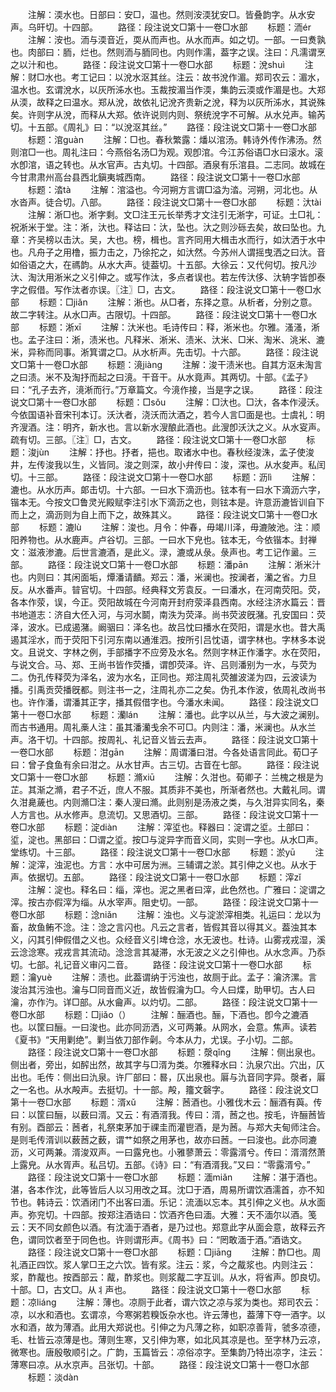<!-- { "loadSidebar": true } -->
　　注解：渜水也。日部曰：安□，温也。然则洝渜犹安□。皆叠韵字。从水安声。乌旰切。十四部。
　　路径：段注说文□第十一卷□水部
　　标题：洏ér
　　注解：洝也。洏与渜音近，耎从而声也。从水而声。如之切。一部。一曰煑孰也。肉部曰：胹，烂也。然则洏与胹同也。内则作濡，葢字之误。注曰：凡濡谓烹之以汁和也。
　　路径：段注说文□第十一卷□水部
　　标题：涗shuì
　　注解：财□水也。考工记曰：以涗水沤其丝。注云：故书涗作湄。郑司农云：湄水，温水也。玄谓涗水，以灰所泲水也。玉裁按湄当作渜，集韵云渜或作湄是也。大郑从渜，故释之曰温水。郑从涗，故依礼记涗齐贵新之涗，释为以灰所泲水，其说殊矣。许则字从涗，而释从大郑。依许说则内则、祭统涗字不可解。从水兑声。输芮切。十五部。《周礼》曰：“以涗沤其丝。”
　　路径：段注说文□第十一卷□水部
　　标题：涫ɡuàn
　　注解：□也。春秋繁露：燔以涫汤。韩诗外传作沸汤。然则涫□一也。周礼注曰：今燕俗名汤□为观。观卽涫。今江苏俗语□水曰滚水。滚水卽涫，语之转也。从水官声。古丸切。十四部。酒泉有乐涫县。二志同。故城在今甘肃肃州高台县西北鎭夷城西南。
　　路径：段注说文□第十一卷□水部
　　标题：涾tà
　　注解：涫溢也。今河朔方言谓□溢为涾。河朔，河北也。从水沓声。徒合切。八部。
　　路径：段注说文□第十一卷□水部
　　标题：汏tài
　　注解：淅□也。淅字剩。文□注王元长举秀才文注引无淅字，可证。土□礼：祝淅米于堂。注：淅，汏也。释诂曰：汏，坠也。汏之则沙砾去矣，故曰坠也。九章：齐吴榜以击汏。吴，大也。榜，楫也。言齐同用大楫击水而行，如汏洒于水中也。凡舟子之用橹，振力击之，乃徐拕之，如汏然。今苏州人谓摇曳洒之曰汏。音如俗语之大，在禡韵。从水大声。徒葢切。十五部。大徐云：又代何切。按凡沙汏、淘汏用淅米之义引伸之。或写作汰，多点者误也。若左传汏侈、汏辀字皆卽泰字之假借。写作汰者亦误。〖注〗□，古文。
　　路径：段注说文□第十一卷□水部
　　标题：□jiǎn
　　注解：淅也。从□者，东择之意。从析者，分别之意。故二字转注。从水□声。古限切。十四部。
　　路径：段注说文□第十一卷□水部
　　标题：淅xī
　　注解：汏米也。毛诗传曰：释，淅米也。尔雅。溞溞，淅也。孟子注曰：淅，渍米也。凡释米、淅米、渍米、汏米、□米、淘米、洮米、漉米，异称而同事。淅箕谓之□。从水析声。先击切。十六部。
　　路径：段注说文□第十一卷□水部
　　标题：滰jiànɡ
　　注解：浚干渍米也。自其方沤未淘言之曰渍。米不及淘抒而起之曰滰。干音干。从水竟声。其两切。十部。《孟子》曰：“孔子去齐，滰淅而行。”万章篇文。今滰作接，当是字之误。
　　路径：段注说文□第十一卷□水部
　　标题：□sǒu
　　注解：□汏也。□汏，各本作浸沃。今依国语补音宋刊本订。沃汏者，浇沃而汏酒之，若今人言□面是也。士虞礼：明齐溲酒。注：明齐，新水也。言以新水溲酿此酒也。此溲卽沃汏之义。从水叜声。疏有切。三部。〖注〗□，古文。
　　路径：段注说文□第十一卷□水部
　　标题：浚jùn
　　注解：抒也。抒者，挹也。取诸水中也。春秋经浚洙，孟子使浚井，左传浚我以生，义皆同。浚之则深，故小弁传曰：浚，深也。从水夋声。私闰切。十三部。
　　路径：段注说文□第十一卷□水部
　　标题：沥lì
　　注解：漉也。从水历声。郞击切。十六部。一曰水下滴沥也。铉本有一曰水下滴沥六字，锴本无。今按文□鲁灵光殿赋李注引水下滴沥之也，则铉本是。许意沥漉皆训自下而上之，滴沥则为自上而下之，故殊其义。
　　路径：段注说文□第十一卷□水部
　　标题：漉lù
　　注解：浚也。月令：仲春，毋竭川泽，毋漉陂池。注：顺阳养物也。从水鹿声。卢谷切。三部。一曰水下皃也。铉本无，今依锴本。封禅文：滋液渗漉。后世言漉酒，是此义。渌，漉或从彔。彔声也。考工记作盝。三部。
　　路径：段注说文□第十一卷□水部
　　标题：潘pān
　　注解：淅米汁也。内则曰：其闲面垢，燂潘请靧。郑云：潘，米澜也。按澜者，灡之省。力旦反。从水番声。暜官切。十四部。经典释文芳袁反。一曰潘水，在河南荧阳。荧，各本作荥，误，今正。荧阳故城在今河南开封府荥泽县西南。水经注济水篇云：晋书地道志：济自大伾入河，与河水鬬，南泆为荧泽。尚书荧波旣潴。孔安国曰：荧泽，波水。已成遏潴。阚骃曰：泽名也。故吕忱曰播水在荧阳，谓是水也。昔大禹遏其淫水，而于荧阳下引河东南以通淮泗。按所引吕忱语，谓字林也。字林多本说文。且说文、字林之例，手部播字不应旁及水名。然则字林正作潘字。水在荧阳，与说文合。马、郑、王尚书皆作荧播，谓卽荧泽。许、吕则潘别为一水，与荧为二。伪孔传释荧为泽名，波为水名，正同也。郑注周礼荧雒波溠为四，云波读为播。引禹贡荧播旣都。则注书一之，注周礼亦二之矣。伪孔本作波，依周礼改尚书也。许作潘，谓潘其正字，播其假借字也。今潘水未闻。
　　路径：段注说文□第十一卷□水部
　　标题：灡lán
　　注解：潘也。此字以从兰，与大波之澜别。而古书通用。周礼槀人注：虽其潘灡戋余不可□。内则注：潘，米澜也。从水兰声。洛干切。十四部。按周礼、礼记音义皆云去声。
　　路径：段注说文□第十一卷□水部
　　标题：泔ɡān
　　注解：周谓潘曰泔。今各处语言同此。荀□子曰：曾子食鱼有余曰泔之。从水甘声。古三切。古音在七部。
　　路径：段注说文□第十一卷□水部
　　标题：滫xiū
　　注解：久泔也。荀卿子：兰槐之根是为芷。其渐之滫，君子不近，庶人不服。其质非不美也，所渐者然也。大戴礼同。谓久泔臰薉也。内则滫□注：秦人溲曰滫。此则别是汤液之类，与久泔异实同名，秦人方言也。从水修声。息流切。又思酒切。三部。
　　路径：段注说文□第十一卷□水部
　　标题：淀diàn
　　注解：滓垽也。释器曰：淀谓之垽。土部曰：垽，淀也。黑部曰：□谓之垽。按□与淀异字而音义同，实则一字也。从水□声。堂练切。十三部。
　　路径：段注说文□第十一卷□水部
　　标题：淤yū
　　注解：淀滓，浊泥也。方言：水中可居为洲。三辅谓之淤。其引伸之义也。从水于声。依据切。五部。
　　路径：段注说文□第十一卷□水部
　　标题：滓zǐ
　　注解：淀也。释名曰：缁，滓也。泥之黑者曰滓，此色然也。广雅曰：淀谓之滓。按古亦假滓为缁。从水宰声。阻史切。一部。
　　路径：段注说文□第十一卷□水部
　　标题：淰niǎn
　　注解：浊也。义与淀淤滓相类。礼运曰：龙以为畜，故鱼鲔不淰。注：淰之言闪也。凡云之言者，皆假其音以得其义。葢浊其本义，闪其引伸假借之义也。众经音义引埤仓淰，水无波也。杜诗。山雾戎戎湿，溪云淰淰寒。戎戎言其流动。淰淰言其凝滞，水无波之义之引伸也。从水念声。乃忝切。七部。礼记音义审闪二音。
　　路径：段注说文□第十一卷□水部
　　标题：瀹yuè
　　注解：渍也。此葢谓纳于污浊也，故厕于此。孟子：瀹济漯。言浚治其污浊也。瀹与□同音而义近，故皆假瀹为□。今人曰煠，助甲切。古人曰瀹，亦作汋。详□部。从水龠声。以灼切。二部。
　　路径：段注说文□第十一卷□水部
　　标题：□jiǎo（）
　　注解：酾酒也。酾，下酒也。卽今之漉酒也。以筐曰酾。一曰浚也。此亦同沥洒，义可两兼。从网水，会意。焦声。读若《夏书》“天用剿绝”。剿当依刀部作劋。今本从力，尤误。子小切。二部。
　　路径：段注说文□第十一卷□水部
　　标题：漀qǐnɡ
　　注解：侧出泉也。侧出者，旁出，如醡出然，故其字与□湑为类。尔雅释水曰：氿泉穴出。穴出，仄出也。毛传：侧出曰氿泉。许厂部曰：晷，仄出泉也。厬与氿音同字异。漀者，厬之一名也。从水殸声。去挺切。十一部。殸，籒文磬字。
　　路径：段注说文□第十一卷□水部
　　标题：湑xǔ
　　注解：莤酒也。小雅伐木云：酾酒有藇。传曰：以筐曰酾，以薮曰湑。又云：有酒湑我。传曰：湑，莤之也。按毛，许酾莤皆有别。酉部云：莤者，礼祭束茅加于祼圭而灌鬯酒，是为莤。与郑大夫甸师注合。是则毛传湑训以薮莤之薮，谓艹如祭之用茅也，故亦曰莤。一曰浚也。此亦同漉沥，义可两兼。湑浚双声。一曰露皃也。小雅蓼萧云：零露湑兮。传曰：湑湑然萧上露皃。从水胥声。私吕切。五部。《诗》曰：“有酒湑我。”又曰：“零露湑兮。”
　　路径：段注说文□第十一卷□水部
　　标题：湎miǎn
　　注解：湛于酒也。湛，各本作沈，此等皆后人以习用改之耳。沈□于酒，周易所谓饮酒濡首，亦不知节也。韩诗云：饮酒闭门不出客曰湎。乐记：流湎以忘本。其引伸之义也。从水面声。弥兖切。十四部。按郑注酒诰曰：饮酒齐色曰湎。大雅：天不湎尔以酒。笺云：天不同女颜色以酒。有沈湎于酒者，是乃过也。郑意此字从面会意，故释云齐色，谓同饮者至于同色也。许则谓形声。《周书》曰：“罔敢湎于酒。”酒诰文。
　　路径：段注说文□第十一卷□水部
　　标题：□jiānɡ
　　注解：酢□也。周礼酒正四饮。浆人掌□王之六饮。皆有浆。注云：浆，今之酨浆也。内则注云：浆，酢酨也。按酉部云：酨，酢浆也。则浆酨二字互训。从水，将省声。卽良切。十部。□，古文□。从丬声也。
　　路径：段注说文□第十一卷□水部
　　标题：凉liánɡ
　　注解：薄也。凉厕于此者，谓六饮之凉与浆为类也。郑司农云：凉，以水和酒也。玄谓凉，今寒粥若糗饭杂水也。许云薄也，葢薄下夺一酒字。以水和酒，故为薄酒。此用大郑说也。引伸之为凡薄之称，如职凉善背，虢多凉德，毛、杜皆云凉薄是也。薄则生寒，又引伸为寒，如北风其凉是也。至字林乃云凉，微寒也。唐殷敬顺引之。广韵，玉篇皆云：凉俗凉字。至集韵乃特出凉字，注云：薄寒曰凉。从水京声。吕张切。十部。
　　路径：段注说文□第十一卷□水部
　　标题：淡dàn
